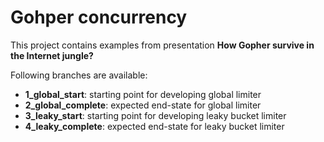 # Gohper concurrency

This project contains examples from presentation **How Gopher survive in the Internet jungle?**

Following branches are available:
- **1_global_start**: starting point for developing global limiter
- **2_global_complete**: expected end-state for global limiter 
- **3_leaky_start**: starting point for developing leaky bucket limiter
- **4_leaky_complete**: expected end-state for leaky bucket limiter
